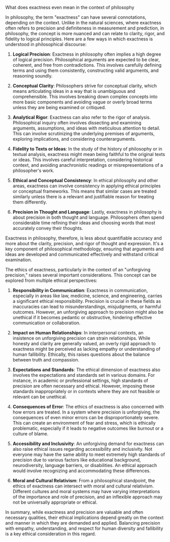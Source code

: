What does exactness even mean in the context of philosophy

In philosophy, the term "exactness" can have several connotations, depending on the context. Unlike in the natural sciences, where exactness often refers to precision and definiteness in measurement and prediction, in philosophy, the concept is more nuanced and can relate to clarity, rigor, and fidelity to logical principles. Here are a few ways in which exactness is understood in philosophical discourse:

1. **Logical Precision**: Exactness in philosophy often implies a high degree of logical precision. Philosophical arguments are expected to be clear, coherent, and free from contradictions. This involves carefully defining terms and using them consistently, constructing valid arguments, and reasoning soundly.

2. **Conceptual Clarity**: Philosophers strive for conceptual clarity, which means articulating ideas in a way that is unambiguous and comprehensible. This involves breaking down complex concepts into more basic components and avoiding vague or overly broad terms unless they are being examined or critiqued.

3. **Analytical Rigor**: Exactness can also refer to the rigor of analysis. Philosophical inquiry often involves dissecting and examining arguments, assumptions, and ideas with meticulous attention to detail. This can involve scrutinizing the underlying premises of arguments, exploring implications, and considering counterarguments.

4. **Fidelity to Texts or Ideas**: In the study of the history of philosophy or in textual analysis, exactness might mean being faithful to the original texts or ideas. This involves careful interpretation, considering historical context, and avoiding anachronistic readings or misrepresentations of a philosopher's work.

5. **Ethical and Conceptual Consistency**: In ethical philosophy and other areas, exactness can involve consistency in applying ethical principles or conceptual frameworks. This means that similar cases are treated similarly unless there is a relevant and justifiable reason for treating them differently.

6. **Precision in Thought and Language**: Lastly, exactness in philosophy is about precision in both thought and language. Philosophers often spend considerable time refining their ideas and choosing words that most accurately convey their thoughts.

Exactness in philosophy, therefore, is less about quantifiable accuracy and more about the clarity, precision, and rigor of thought and expression. It's a key component of philosophical methodology, ensuring that arguments and ideas are developed and communicated effectively and withstand critical examination.

The ethics of exactness, particularly in the context of an "unforgiving precision," raises several important considerations. This concept can be explored from multiple ethical perspectives:

1. **Responsibility in Communication**: Exactness in communication, especially in areas like law, medicine, science, and engineering, carries a significant ethical responsibility. Precision is crucial in these fields as inaccuracies can lead to misunderstandings, misjudgments, or harmful outcomes. However, an unforgiving approach to precision might also be unethical if it becomes pedantic or obstructive, hindering effective communication or collaboration.

2. **Impact on Human Relationships**: In interpersonal contexts, an insistence on unforgiving precision can strain relationships. While honesty and clarity are generally valued, an overly rigid approach to exactness might be perceived as lacking empathy or understanding of human fallibility. Ethically, this raises questions about the balance between truth and compassion.

3. **Expectations and Standards**: The ethical dimension of exactness also involves the expectations and standards set in various domains. For instance, in academic or professional settings, high standards of precision are often necessary and ethical. However, imposing these standards inappropriately or in contexts where they are not feasible or relevant can be unethical.

4. **Consequences of Error**: The ethics of exactness is also concerned with how errors are treated. In a system where precision is unforgiving, the consequences of even minor errors can be disproportionately severe. This can create an environment of fear and stress, which is ethically problematic, especially if it leads to negative outcomes like burnout or a culture of blame.

5. **Accessibility and Inclusivity**: An unforgiving demand for exactness can also raise ethical issues regarding accessibility and inclusivity. Not everyone may have the same ability to meet extremely high standards of precision due to various factors like educational background, neurodiversity, language barriers, or disabilities. An ethical approach would involve recognizing and accommodating these differences.

6. **Moral and Cultural Relativism**: From a philosophical standpoint, the ethics of exactness can intersect with moral and cultural relativism. Different cultures and moral systems may have varying interpretations of the importance and role of precision, and an inflexible approach may not be universally appropriate or ethical.

In summary, while exactness and precision are valuable and often necessary qualities, their ethical implications depend greatly on the context and manner in which they are demanded and applied. Balancing precision with empathy, understanding, and respect for human diversity and fallibility is a key ethical consideration in this regard.


